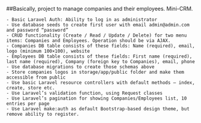 ##Basically, project to manage companies and their employees. Mini-CRM.

    - Basic Laravel Auth: Ability to log in as administrator
    - Use database seeds to create first user with email admin@admin.com and password “password”
    - CRUD functionality (Create / Read / Update / Delete) for two menu items: Companies and Employees. Operation should be via AJAX.
    - Companies DB table consists of these fields: Name (required), email, logo (minimum 100×100), website
    - Employees DB table consists of these fields: First name (required), last name (required), Company (foreign key to Companies), email, phone
    - Use database migrations to create those schemas above
    - Store companies logos in storage/app/public folder and make them accessible from public
    - Use basic Laravel resource controllers with default methods – index, create, store etc.
    - Use Laravel’s validation function, using Request classes
    - Use Laravel’s pagination for showing Companies/Employees list, 10 entries per page
    - Use Laravel make:auth as default Bootstrap-based design theme, but remove ability to register.
